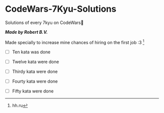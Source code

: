 # CodeWars-7Kyu-Solutions
Solutions of every 7kyu on CodeWars👾

***Made by Robert B.V.***

Made specially to increase mine chances of hiring on the first job :3 [^1]

- [ ] Ten kata was done
- [ ] Twelve kata were done
- [ ] Thirdy kata were done
- [ ] Fourty kata were done
- [ ] Fifty kata were done


[^1]: hh.ru
